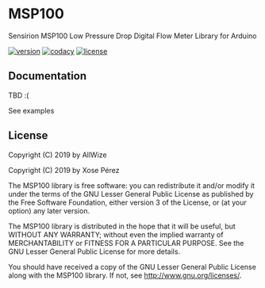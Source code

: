 # MSP100

Sensirion MSP100 Low Pressure Drop Digital Flow Meter Library for Arduino

[![version](https://img.shields.io/badge/version-0.0.1-brightgreen.svg)](CHANGELOG.md)
[![codacy](https://img.shields.io/codacy/grade/ceb5df57b1aa44d8a310b0a96dfe615d/master.svg)](https://www.codacy.com/app/allwize/msp100/dashboard)
[![license](https://img.shields.io/badge/license-LGPL--3.0-orange.svg)](LICENSE)

## Documentation

TBD :(

See examples

## License

Copyright (C) 2019 by AllWize

Copyright (C) 2019 by Xose Pérez <xose at espurna dot io>

The MSP100 library is free software: you can redistribute it and/or modify
it under the terms of the GNU Lesser General Public License as published by
the Free Software Foundation, either version 3 of the License, or
(at your option) any later version.

The MSP100 library is distributed in the hope that it will be useful,
but WITHOUT ANY WARRANTY; without even the implied warranty of
MERCHANTABILITY or FITNESS FOR A PARTICULAR PURPOSE.  See the
GNU Lesser General Public License for more details.

You should have received a copy of the GNU Lesser General Public License
along with the MSP100 library.  If not, see <http://www.gnu.org/licenses/>.
